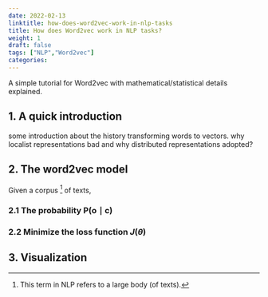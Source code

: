 ```yaml
---
date: 2022-02-13
linktitle: how-does-word2vec-work-in-nlp-tasks 
title: How does Word2vec work in NLP tasks? 
weight: 1
draft: false
tags: ["NLP","Word2vec"]
categories:
---
```


A simple tutorial for Word2vec with mathematical/statistical details explained. 

<!--more-->

<!-- 
# A quick introduction!

# What are word vectors representations!
 -->

## 1. A quick introduction 

some introduction about the history transforming words to vectors. why localist representations bad and why distributed representations adopted?


## 2. The word2vec model

Given a corpus [^1] of texts, 

[^1]: This term in NLP refers to a large body (of texts). 

### 2.1 The probability $\mbox{P}(\mbox{o} \mid \mbox{c})$ 

### 2.2 Minimize the loss function $J(\theta)$

## 3. Visualization